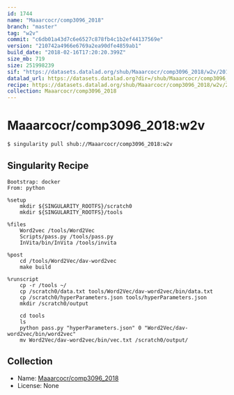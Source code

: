 ```yaml
---
id: 1744
name: "Maaarcocr/comp3096_2018"
branch: "master"
tag: "w2v"
commit: "c6db01a43d7c6e6527c878fb4c1b2ef44137569e"
version: "210742a4966e6769a2ea90dfe4859ab1"
build_date: "2018-02-16T17:20:20.399Z"
size_mb: 719
size: 251998239
sif: "https://datasets.datalad.org/shub/Maaarcocr/comp3096_2018/w2v/2018-02-16-c6db01a4-210742a4/210742a4966e6769a2ea90dfe4859ab1.simg"
datalad_url: https://datasets.datalad.org?dir=/shub/Maaarcocr/comp3096_2018/w2v/2018-02-16-c6db01a4-210742a4/
recipe: https://datasets.datalad.org/shub/Maaarcocr/comp3096_2018/w2v/2018-02-16-c6db01a4-210742a4/Singularity
collection: Maaarcocr/comp3096_2018
---
```


# Maaarcocr/comp3096_2018:w2v

```bash
$ singularity pull shub://Maaarcocr/comp3096_2018:w2v
```

## Singularity Recipe

```singularity
Bootstrap: docker
From: python

%setup
    mkdir ${SINGULARITY_ROOTFS}/scratch0
    mkdir ${SINGULARITY_ROOTFS}/tools

%files
    Word2vec /tools/Word2Vec
    Scripts/pass.py /tools/pass.py
    InVita/bin/InVita /tools/invita

%post 
    cd /tools/Word2Vec/dav-word2vec
    make build

%runscript
    cp -r /tools ~/
    cp /scratch0/data.txt tools/Word2Vec/dav-word2vec/bin/data.txt
    cp /scratch0/hyperParameters.json tools/hyperParameters.json
    mkdir /scratch0/output
    
    cd tools
    ls
    python pass.py "hyperParameters.json" 0 "Word2Vec/dav-word2vec/bin/word2vec"
    mv Word2Vec/dav-word2vec/bin/vec.txt /scratch0/output/
```

## Collection

 - Name: [Maaarcocr/comp3096_2018](https://github.com/Maaarcocr/comp3096_2018)
 - License: None


